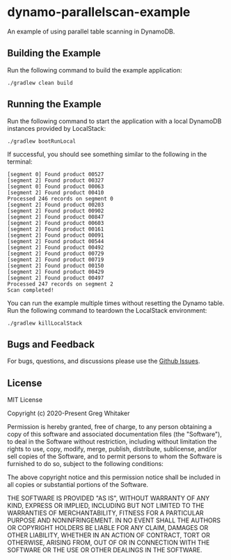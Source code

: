 # dynamo-parallelscan-example
An example of using parallel table scanning in DynamoDB.

## Building the Example
Run the following command to build the example application:

    ./gradlew clean build
    
## Running the Example
Run the following command to start the application with a local DynamoDB instances provided by LocalStack:

    ./gradlew bootRunLocal
    
If successful, you should see something similar to the following in the terminal:

    [segment 0] Found product 00527
    [segment 2] Found product 00327
    [segment 0] Found product 00063
    [segment 2] Found product 00410
    Processed 246 records on segment 0
    [segment 2] Found product 00203
    [segment 2] Found product 00902
    [segment 2] Found product 00847
    [segment 2] Found product 00603
    [segment 2] Found product 00161
    [segment 2] Found product 00091
    [segment 2] Found product 00544
    [segment 2] Found product 00492
    [segment 2] Found product 00729
    [segment 2] Found product 00719
    [segment 2] Found product 00150
    [segment 2] Found product 00429
    [segment 2] Found product 00497
    Processed 247 records on segment 2
    Scan completed!
    
You can run the example multiple times without resetting the Dynamo table. Run the following command to teardown the LocalStack
environment:

    ./gradlew killLocalStack

## Bugs and Feedback
For bugs, questions, and discussions please use the [Github Issues](https://github.com/gregwhitaker/dynamo-parallelscan-example/issues).

## License
MIT License

Copyright (c) 2020-Present Greg Whitaker

Permission is hereby granted, free of charge, to any person obtaining a copy
of this software and associated documentation files (the "Software"), to deal
in the Software without restriction, including without limitation the rights
to use, copy, modify, merge, publish, distribute, sublicense, and/or sell
copies of the Software, and to permit persons to whom the Software is
furnished to do so, subject to the following conditions:

The above copyright notice and this permission notice shall be included in all
copies or substantial portions of the Software.

THE SOFTWARE IS PROVIDED "AS IS", WITHOUT WARRANTY OF ANY KIND, EXPRESS OR
IMPLIED, INCLUDING BUT NOT LIMITED TO THE WARRANTIES OF MERCHANTABILITY,
FITNESS FOR A PARTICULAR PURPOSE AND NONINFRINGEMENT. IN NO EVENT SHALL THE
AUTHORS OR COPYRIGHT HOLDERS BE LIABLE FOR ANY CLAIM, DAMAGES OR OTHER
LIABILITY, WHETHER IN AN ACTION OF CONTRACT, TORT OR OTHERWISE, ARISING FROM,
OUT OF OR IN CONNECTION WITH THE SOFTWARE OR THE USE OR OTHER DEALINGS IN THE
SOFTWARE.